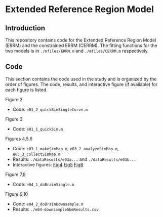 # Extended Reference Region Model

## Introduction

This repository contains code for the Extended Reference Region Model (ERRM) and the constrained ERRM (CERRM).
The fitting functions for the two models is in `./mfiles/ERRM.m` and `./mfiles/CERRM.m` respectively.

## Code

This section contains the code used in the study and is organized by the order of figures. 
The code, results, and interactive figure (if available) for each figure is listed.

Figure 2
- Code: `e01_2_quickSimSingleCurve.m`

Figure 3
- Code: `e01_1_quickSim.m`

Figures 4,5,6
- Code: `e03_1_makeSimMap.m`, `e03_2_analyzeSimMap.m`, `e03_3_collectSimMap.m`
- Results: `./dataResults/e03a...` and `./dataResults/e03b...`
- Interactive figures: [Fig4](http://htmlpreview.github.io/?https://github.com/notZaki/ERRM-xtra/blob/master/interactiveFigures/fig4.html) [Fig5](http://htmlpreview.github.io/?https://github.com/notZaki/ERRM-xtra/blob/master/interactiveFigures/fig5.html) [Fig6](http://htmlpreview.github.io/?https://github.com/notZaki/ERRM-xtra/blob/master/interactiveFigures/fig6.html)

Figure 7,8
- Code: `e04_1_doBrainSingle.m`

Figure 9,10
- Code: `e04_2_doBrainDownsample.m`
- Results: `./e04-downsampleGbmResults.csv`
